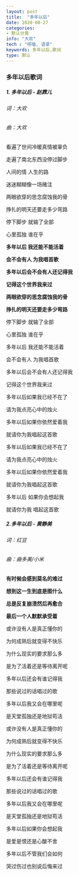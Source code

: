 ```yaml
---
layout: post
title:  "多年以后"
date: 2020-08-27
categories:
- 默认分类
info: "大欢"
tech : "唠嗑, 语录"
keywords: 多年以后,歌词
type: 默认
---
```


### 多年以后歌词

##### 1. 多年以后 - 赵霏儿
###### 词：大欢
###### 曲：大欢

看遍了世间冷暖真情被辜负

走遍了南北东西没停过脚步

人间的情 人生的路

迷迷糊糊像一场赌注

两眼欲穿的思念腐蚀我的骨

挣扎的明天还要走多少弯路

停下脚步 就输了全部

心里孤独 谁在乎

**多年以后 我还能不能活着**

**会不会有人 为我唱首歌**

**多年以后会不会有人还记得我**

**记得这个世界我来过**

**两眼欲穿的思念腐蚀我的骨**

**挣扎的明天还要走多少弯路**

停下脚步 就输了全部

心里孤独 谁在乎

多年以后 我还能不能活着

会不会有人 为我唱首歌

多年以后会不会有人还记得我

记得这个世界我来过

多年以后如果我已经不在了

请为我点亮心中的烛火

多年以后如果你依然爱着我

就请你为我唱起这首歌

多年以后如果我已经不在了

请为我点亮心中的烛火

多年以后如果你依然爱着我

就请你为我唱起这首歌

多年以后 如果你会想起我

就请你为我 唱起这首歌 

##### 2.多年以后 - 黄静美
###### 词：红豆
###### 曲：曲多美/小米

**有时候会感到莫名的难过**

**想到这一生到底是图什么**

**总是反复崩溃然后再愈合**

**最后一个人默默承受着**

或许没有人是真正懂你的

为何成熟后就变得不快乐

为什么现实的要求那么多

是为了活着还是等待离开呢

多年以后还会有谁记得我

那些说过的话唱过的歌

多年以后我又会在哪里呢

是天堂孤独还是地狱苟活

或许没有人是真正懂你的

为何成熟后就变得不快乐

为什么现实的要求那么多

是为了活着还是等待离开呢

多年以后还会有谁记得我

那些说过的话唱过的歌

多年以后我又会在哪里呢

是天堂孤独还是地狱苟活

多年以后如果你会想起我

是爱是恨还是心酸不舍

多年以后不管我们会如何

哭过伤过也别说后悔来过
